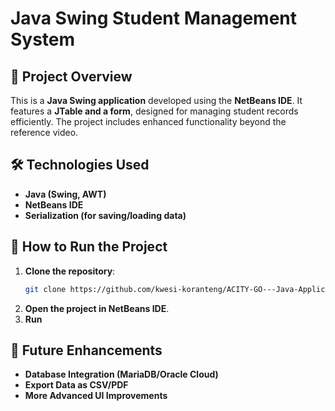 # Java Swing Student Management System

## 📌 Project Overview
This is a **Java Swing application** developed using the **NetBeans IDE**. It features a **JTable and a form**, designed for managing student records efficiently. The project includes enhanced functionality beyond the reference video.


## 🛠️ Technologies Used
- **Java (Swing, AWT)**
- **NetBeans IDE**
- **Serialization (for saving/loading data)**


## 🔧 How to Run the Project
1. **Clone the repository**:
   ```sh
   git clone https://github.com/kwesi-koranteng/ACITY-GO---Java-Application.git
   ```
2. **Open the project in NetBeans IDE**.
3. **Run**

## 📌 Future Enhancements
- **Database Integration (MariaDB/Oracle Cloud)**
- **Export Data as CSV/PDF**
- **More Advanced UI Improvements**
